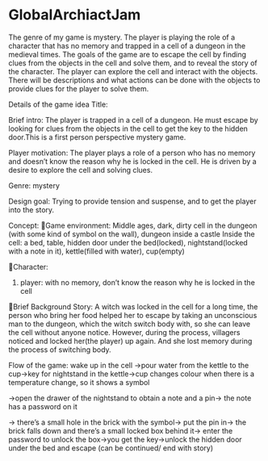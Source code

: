 # GlobalArchiactJam

The genre of my game is mystery. The player is playing the role of a character that has no memory and trapped in a cell of a dungeon in the medieval times. The goals of the game are to escape the cell by finding clues from the objects in the cell and solve them, and to reveal the story of the character. The player can explore the cell and interact with the objects. There will be descriptions and what actions can be done with the objects to provide clues for the player to solve them.


Details of the game idea
Title:

Brief intro:
The player is trapped in a cell of a dungeon. He must escape by looking for clues from the objects in the cell to get the key to the hidden door.This is a first person perspective mystery game.

Player motivation:
The player plays a role of a person who has no memory and doesn’t know the reason why he is locked in the cell. He is driven by a desire to explore the cell and solving clues.

Genre: mystery

Design goal: 
Trying to provide tension and suspense, and to get the player into the story.

Concept:
Game environment: Middle ages, dark, dirty cell in the dungeon (with some kind of symbol on the wall), dungeon inside a castle
Inside the cell: a bed, table, hidden door under the bed(locked), nightstand(locked with a note in it), kettle(filled with water), cup(empty)

Character: 
1) player: with no memory, don’t know the reason why he is locked in the cell

Brief Background Story: A witch was locked in the cell for a long time, the person who bring her food helped her to escape by taking an unconscious man to the dungeon, which the witch switch body with, so she can leave the cell without anyone notice. However, during the process, villagers noticed and locked her(the player) up again. And she lost memory during the process of switching body.

Flow of the game:
wake up in the cell ->pour water from the kettle to the cup->key for nightstand in the kettle->cup changes colour when there is a temperature change, so it shows a symbol

->open the drawer of the nightstand to obtain a note and a pin-> the note has a password on it

-> there’s a small hole in the brick with the symbol-> put the pin in-> the brick falls down and there’s a small locked box behind it-> enter the password to unlock the box->you get the key->unlock the hidden door under the bed and escape
(can be continued/ end with story)